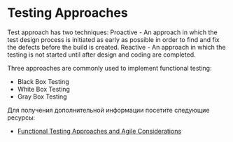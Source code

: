 # Testing Approaches

Test approach has two techniques:
Proactive - An approach in which the test design process is initiated as early as possible in order to find and fix the defects before the build is created.
Reactive - An approach in which the testing is not started until after design and coding are completed.

Three approaches are commonly used to implement functional testing:

- Black Box Testing
- White Box Testing
- Gray Box Testing

Для получения дополнительной информации посетите следующие ресурсы:

- [Functional Testing Approaches and Agile Considerations](https://www.qualitylogic.com/knowledge-center/functional-testing-approaches-agile-considerations/)
